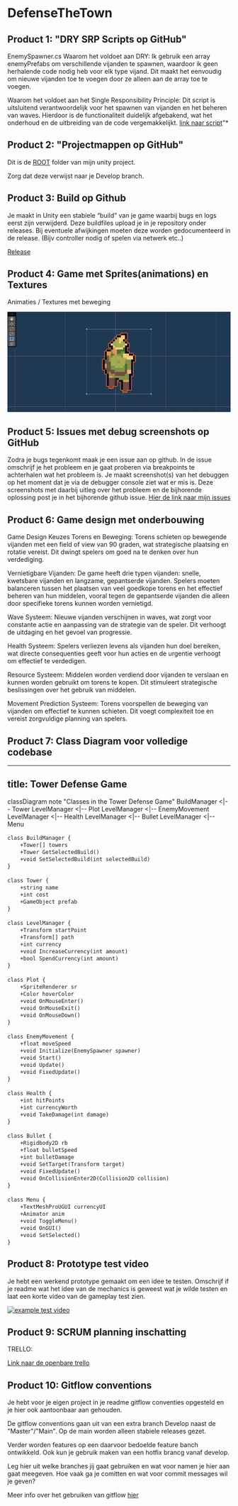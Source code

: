 # DefenseTheTown


## Product 1: "DRY SRP Scripts op GitHub"

EnemySpawner.cs
Waarom het voldoet aan DRY: Ik gebruik een array enemyPrefabs om verschillende vijanden te spawnen, waardoor ik geen herhalende code nodig heb voor elk type vijand. Dit maakt het eenvoudig om nieuwe vijanden toe te voegen door ze alleen aan de array toe te voegen.

Waarom het voldoet aan het Single Responsibility Principle: Dit script is uitsluitend verantwoordelijk voor het spawnen van vijanden en het beheren van waves. Hierdoor is de functionaliteit duidelijk afgebakend, wat het onderhoud en de uitbreiding van de code vergemakkelijkt.
[link naar script](https://github.com/A3A9N/TowerdefenseAdukos/blob/main/Assets/Code/Scripts/Enemy/EnemySpawner.cs)"*

## Product 2: "Projectmappen op GitHub"

Dit is de [ROOT](https://github.com/A3A9N/TowerdefenseAdukos/tree/main/Assets) folder van mijn unity project.

Zorg dat deze verwijst naar je Develop branch.

## Product 3: Build op Github

Je maakt in Unity een stabiele “build” van je game waarbij bugs en logs eerst zijn verwijderd. Deze buildfiles upload je in je repository onder releases.  Bij eventuele afwijkingen moeten deze worden gedocumenteerd in de release. (Bijv controller nodig of spelen via netwerk etc..) 

[Release](https://github.com/A3A9N/TowerdefenseAdukos/releases/tag/Releases)

## Product 4: Game met Sprites(animations) en Textures 

Animaties / Textures met beweging

![Textures Sprites](https://github.com/A3A9N/TowerdefenseAdukos/blob/main/Assets/Art/Fotos/AnimationS.gif)

## Product 5: Issues met debug screenshots op GitHub 

Zodra je bugs tegenkomt maak je een issue aan op github. In de issue omschrijf je het probleem en je gaat proberen via breakpoints te achterhalen wat het probleem is. Je maakt screenshot(s) van het debuggen op het moment dat je via de debugger console ziet wat er mis is. Deze screenshots met daarbij uitleg over het probleem en de bijhorende oplossing post je in het bijhorende github issue. 
[Hier de link naar mijn issues](https://github.com/erwinhenraat/TowerDefenseTemplate/issues/)

## Product 6: Game design met onderbouwing 

Game Design Keuzes
Torens en Beweging:
Torens schieten op bewegende vijanden met een field of view van 90 graden, wat strategische plaatsing en rotatie vereist. Dit dwingt spelers om goed na te denken over hun verdediging.

Vernietigbare Vijanden:
De game heeft drie typen vijanden: snelle, kwetsbare vijanden en langzame, gepantserde vijanden. Spelers moeten balanceren tussen het plaatsen van veel goedkope torens en het effectief beheren van hun middelen, vooral tegen de gepantserde vijanden die alleen door specifieke torens kunnen worden vernietigd.

Wave Systeem:
Nieuwe vijanden verschijnen in waves, wat zorgt voor constante actie en aanpassing van de strategie van de speler. Dit verhoogt de uitdaging en het gevoel van progressie.

Health Systeem:
Spelers verliezen levens als vijanden hun doel bereiken, wat directe consequenties geeft voor hun acties en de urgentie verhoogt om effectief te verdedigen.

Resource Systeem:
Middelen worden verdiend door vijanden te verslaan en kunnen worden gebruikt om torens te kopen. Dit stimuleert strategische beslissingen over het gebruik van middelen.

Movement Prediction Systeem:
Torens voorspellen de beweging van vijanden om effectief te kunnen schieten. Dit voegt complexiteit toe en vereist zorgvuldige planning van spelers.

## Product 7: Class Diagram voor volledige codebase 

---
title: Tower Defense Game
---
classDiagram
    note "Classes in the Tower Defense Game"
    BuildManager <|-- Tower
    LevelManager <|-- Plot
    LevelManager <|-- EnemyMovement
    LevelManager <|-- Health
    LevelManager <|-- Bullet
    LevelManager <|-- Menu

    class BuildManager {
        +Tower[] towers
        +Tower GetSelectedBuild()
        +void SetSelectedBuild(int selectedBuild)
    }

    class Tower {
        +string name
        +int cost
        +GameObject prefab
    }

    class LevelManager {
        +Transform startPoint
        +Transform[] path
        +int currency
        +void IncreaseCurrency(int amount)
        +bool SpendCurrency(int amount)
    }

    class Plot {
        +SpriteRenderer sr
        +Color hoverColor
        +void OnMouseEnter()
        +void OnMouseExit()
        +void OnMouseDown()
    }

    class EnemyMovement {
        +float moveSpeed
        +void Initialize(EnemySpawner spawner)
        +void Start()
        +void Update()
        +void FixedUpdate()
    }

    class Health {
        +int hitPoints
        +int currencyWorth
        +void TakeDamage(int damage)
    }

    class Bullet {
        +Rigidbody2D rb
        +float bulletSpeed
        +int bulletDamage
        +void SetTarget(Transform target)
        +void FixedUpdate()
        +void OnCollisionEnter2D(Collision2D collision)
    }

    class Menu {
        +TextMeshProUGUI currencyUI
        +Animator anim
        +void ToggleMenu()
        +void OnGUI()
        +void SetSelected()
    }


## Product 8: Prototype test video
Je hebt een werkend prototype gemaakt om een idee te testen. Omschrijf if je readme wat het idee van de mechanics is geweest wat je wilde testen en laat een korte video van de gameplay test zien. 

[![example test video](https://ucarecdn.com/dbdc3ad0-f375-40ad-8987-9e6451b28b50/)](https://www.youtube.com/watch?v=CzzRML1swF0)

## Product 9: SCRUM planning inschatting 

TRELLO:

[Link naar de openbare trello](https://trello.com/b/wodkERN3/towerdefensea3)

## Product 10: Gitflow conventions

Je hebt voor je eigen project in je readme gitflow conventies opgesteld en je hier ook aantoonbaar aan gehouden. 

De gitflow conventions gaan uit van een extra branch Develop naast de "Master"/"Main". Op de main worden alleen stabiele releases gezet.

Verder worden features op een daarvoor bedoelde feature banch ontwikkeld. Ook kun je gebruik maken van een hotfix brancg vanaf develop.

Leg hier uit welke branches jij gaat gebruiken en wat voor namen je hier aan gaat meegeven. Hoe vaak ga je comitten en wat voor commit messages wil je geven?

Meer info over het gebruiken van gitflow [hier](https://www.atlassian.com/git/tutorials/comparing-workflows/gitflow-workflow)

